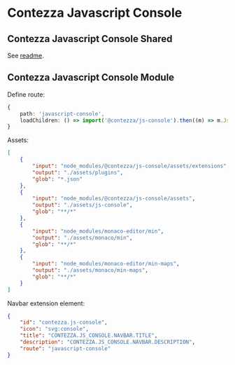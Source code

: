 # Contezza Javascript Console

## Contezza Javascript Console Shared

See [readme](./shared/README.md).

## Contezza Javascript Console Module

Define route:
```ts
{
    path: 'javascript-console',
    loadChildren: () => import('@contezza/js-console').then((m) => m.JsConsoleModule)
}
```

Assets:
```json
[
    {
        "input": "node_modules/@contezza/js-console/assets/extensions",
        "output": "./assets/plugins",
        "glob": "*.json"
    },
    {
        "input": "node_modules/@contezza/js-console/assets",
        "output": "./assets/js-console",
        "glob": "**/*"
    },
    {
        "input": "node_modules/monaco-editor/min",
        "output": "./assets/monaco/min",
        "glob": "**/*"
    },
    {
        "input": "node_modules/monaco-editor/min-maps",
        "output": "./assets/monaco/min-maps",
        "glob": "**/*"
    }
]
```

Navbar extension element:
```json
{
    "id": "contezza.js-console",
    "icon": "svg:console",
    "title": "CONTEZZA.JS_CONSOLE.NAVBAR.TITLE",
    "description": "CONTEZZA.JS_CONSOLE.NAVBAR.DESCRIPTION",
    "route": "javascript-console"
}
```


